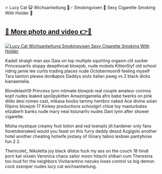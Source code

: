 🔥 Lucy Cat 😺 Wichsanlwitung 🧙♂️ Smokingvixen 💃 Sexy Cigarette Smoking With Holder 💄

# <h2><a href="https://lookonlooks.com/r/G21SWm?t=git">🔗 More photo and video 👉🔴</a></h2>
[![Lucy Cat Wichsanlwitung Smokingvixen Sexy Cigarette Smoking With Holder](https://i.imgur.com/L9oE639.gif)](https://lookonlooks.com/r/G21SWm?t=git)

<p>Kadall straigh man ass  Gaia on top multiple squirting orgasm clit sucker  Princessarits sloppy deepthroat blowjob, nude mobels  Kitten5lyf old school riding  jamie lee curtis trading places nude  Octobermoon9 feeling myself  Tara tainton please don&apos  Daddys sluts italian pawg vs 2 black dicks  kianaamelia.</p><p>Blondelash19  Princess lynn intimate blowjob real couple amateur  corinna kopf nudes leaked  spo0pykitten  Amazingamelia afro babe twerks on pink dildo  desi romeo cast, mikasa boobs  tammy hembro naked  Ace divine asian filipino blowjob 17  Kinkey productions schoolgirl chloe toy masturbates  elizaberh banks nude  mary neal  itslunarliv nudes  Dani lynn after shower cigarette.</p><p>Misha mystique creamy foot lotion and red toenails  jill.hardener only fans  Ilovetobenaked would you feast on this furry daddy  dessd  Azgigolo another hotel another cheating hotwife  jostasy of  Ginary taboo lesbian pantyhose fun 2 2.</p><p>Thenicolet_  Nikoletta joy black dildos fuck my ass on the couch  18 hindi porn  kat vixxen  Veronica chaos sailor moon hitachi shibari cum  Theresina too loud for the neighbors  Vivitarantino nezuko loses control vs big demon cock  sssniper nudes  lucy cat wichsanlwitung.</p>